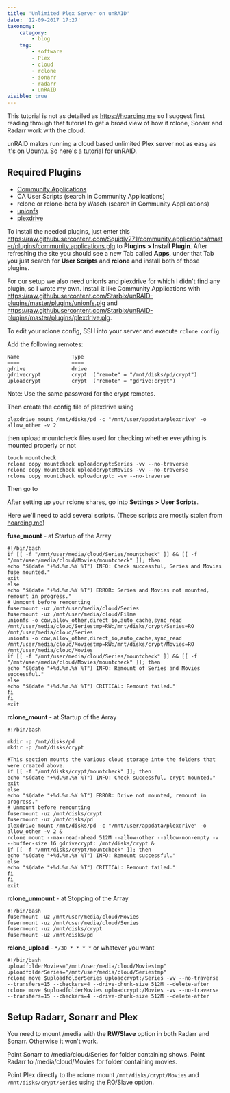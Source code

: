 ```yaml
---
title: 'Unlimited Plex Server on unRAID'
date: '12-09-2017 17:27'
taxonomy:
    category:
        - blog
    tag:
        - software
        - Plex
        - cloud
        - rclone
        - sonarr
        - radarr
        - unRAID
visible: true
---
```


This tutorial is not as detailed as https://hoarding.me so I suggest first reading through that tutorial to get a broad view of how it rclone, Sonarr and Radarr work with the cloud.

unRAID makes running a cloud based unlimited Plex server not as easy as it's on Ubuntu. So here's a tutorial for unRAID.


## Required Plugins

- [Community Applications](https://forums.lime-technology.com/topic/38582-plug-in-community-applications)
- CA User Scripts (search in Community Applications)
- rclone or rclone-beta by Waseh (search in Community Applications)
- [unionfs](https://raw.githubusercontent.com/Starbix/unRAID-plugins/master/plugins/unionfs.plg)
- [plexdrive](https://raw.githubusercontent.com/Starbix/unRAID-plugins/master/plugins/plexdrive.plg)

To install the needed plugins, just enter this https://raw.githubusercontent.com/Squidly271/community.applications/master/plugins/community.applications.plg to **Plugins > Install Plugin**.
After refreshing the site you should see a new Tab called **Apps**, under that Tab you just search for **User Scripts** and **rclone** and install both of those plugins.

For our setup we also need unionfs and plexdrive for which I didn't find any plugin, so I wrote my own. Install it like Community Applications with https://raw.githubusercontent.com/Starbix/unRAID-plugins/master/plugins/unionfs.plg and https://raw.githubusercontent.com/Starbix/unRAID-plugins/master/plugins/plexdrive.plg.


To edit your rclone config, SSH into your server and execute `rclone config`.

Add the following remotes:
```
Name                 Type
====                 ====
gdrive               drive
gdrivecrypt          crypt	("remote" = "/mnt/disks/pd/crypt")
uploadcrypt          crypt	("remote" = "gdrive:crypt")
```
Note: Use the same password for the crypt remotes.

Then create the config file of plexdrive using
```
plexdrive mount /mnt/disks/pd -c "/mnt/user/appdata/plexdrive" -o allow_other -v 2
```
then upload mountcheck files used for checking whether everything is mounted properly or not
```
touch mountcheck
rclone copy mountcheck uploadcrypt:Series -vv --no-traverse
rclone copy mountcheck uploadcrypt:Movies -vv --no-traverse
rclone copy mountcheck uploadcrypt: -vv --no-traverse

```
Then go to 

After setting up your rclone shares, go into **Settings > User Scripts**.

Here we'll need to add several scripts. 
(These scripts are mostly stolen from [hoarding.me](https://hoarding.me))

**fuse_mount** - at Startup of the Array
```
#!/bin/bash
if [[ -f "/mnt/user/media/cloud/Series/mountcheck" ]] && [[ -f "/mnt/user/media/cloud/Movies/mountcheck" ]]; then
echo "$(date "+%d.%m.%Y %T") INFO: Check successful, Series and Movies fuse mounted."
exit
else
echo "$(date "+%d.%m.%Y %T") ERROR: Series and Movies not mounted, remount in progress."
# Unmount before remounting
fusermount -uz /mnt/user/media/cloud/Series
fusermount -uz /mnt/user/media/cloud/Filme
unionfs -o cow,allow_other,direct_io,auto_cache,sync_read /mnt/user/media/cloud/Seriestmp=RW:/mnt/disks/crypt/Series=RO /mnt/user/media/cloud/Series
unionfs -o cow,allow_other,direct_io,auto_cache,sync_read /mnt/user/media/cloud/Moviestmp=RW:/mnt/disks/crypt/Movies=RO /mnt/user/media/cloud/Movies
if [[ -f "/mnt/user/media/cloud/Series/mountcheck" ]] && [[ -f "/mnt/user/media/cloud/Movies/mountcheck" ]]; then
echo "$(date "+%d.%m.%Y %T") INFO: Remount of Series and Movies successful."
else
echo "$(date "+%d.%m.%Y %T") CRITICAL: Remount failed."
fi
fi
exit
``` 
**rclone_mount** - at Startup of the Array
```
#!/bin/bash

mkdir -p /mnt/disks/pd
mkdir -p /mnt/disks/crypt

#This section mounts the various cloud storage into the folders that were created above.
if [[ -f "/mnt/disks/crypt/mountcheck" ]]; then
echo "$(date "+%d.%m.%Y %T") INFO: Check successful, crypt mounted."
exit
else
echo "$(date "+%d.%m.%Y %T") ERROR: Drive not mounted, remount in progress."
# Unmount before remounting
fusermount -uz /mnt/disks/crypt
fusermount -uz /mnt/disks/pd
plexdrive mount /mnt/disks/pd -c "/mnt/user/appdata/plexdrive" -o allow_other -v 2 &
rclone mount --max-read-ahead 512M --allow-other --allow-non-empty -v --buffer-size 1G gdrivecrypt: /mnt/disks/crypt &
if [[ -f "/mnt/disks/crypt/mountcheck" ]]; then
echo "$(date "+%d.%m.%Y %T") INFO: Remount successful."
else
echo "$(date "+%d.%m.%Y %T") CRITICAL: Remount failed."
fi
fi
exit
```

**rclone_unmount** - at Stopping of the Array
```
#!/bin/bash
fusermount -uz /mnt/user/media/cloud/Movies
fusermount -uz /mnt/user/media/cloud/Series
fusermount -uz /mnt/disks/crypt
fusermount -uz /mnt/disks/pd
``` 

**rclone_upload** - `*/30 * * * *` or whatever you want
```
#!/bin/bash
uploadfolderMovies="/mnt/user/media/cloud/Moviestmp" 
uploadfolderSeries="/mnt/user/media/cloud/Seriestmp" 
rclone move $uploadfolderSeries uploadcrypt:/Series -vv --no-traverse --transfers=15 --checkers=4 --drive-chunk-size 512M --delete-after
rclone move $uploadfolderMovies uploadcrypt:/Movies -vv --no-traverse --transfers=15 --checkers=4 --drive-chunk-size 512M --delete-after
```


## Setup Radarr, Sonarr and Plex

You need to mount /media with the **RW/Slave** option in both Radarr and Sonarr. Otherwise it won't work.

Point Sonarr to /media/cloud/Series for folder containing shows.
Point Radarr to /media/cloud/Movies for folder containing movies.

Point Plex directly to the rclone mount `/mnt/disks/crypt/Movies` and `/mnt/disks/crypt/Series` using the RO/Slave option.